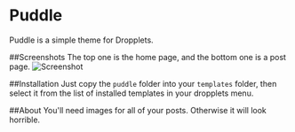Puddle
======

Puddle is a simple theme for Dropplets.

##Screenshots
The top one is the home page, and the bottom one is a post page.
![Screenshot](https://raw.github.com/jacksondc/puddle/master/puddle/screenshot.jpg)

##Installation
Just copy the `puddle` folder into your `templates` folder, then select it from the list of installed templates in your dropplets menu.

##About
You'll need images for all of your posts. Otherwise it will look horrible.
